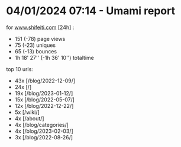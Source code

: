 # 04/01/2024 07:14 - Umami report
for www.shifeiti.com [24h] :

 - 151 (-78) page views
 - 75 (-23) uniques
 - 65 (-13) bounces
 - 1h 18' 27'' (-1h 36' 10'') totaltime


top 10 urls:
 - 43x [/blog/2022-12-09/]
 - 24x [/]
 - 19x [/blog/2023-01-12/]
 - 15x [/blog/2022-05-07/]
 - 12x [/blog/2022-12-22/]
 - 5x [/wiki/]
 - 4x [/about/]
 - 4x [/blog/categories/]
 - 4x [/blog/2023-02-03/]
 - 3x [/blog/2022-08-26/]


